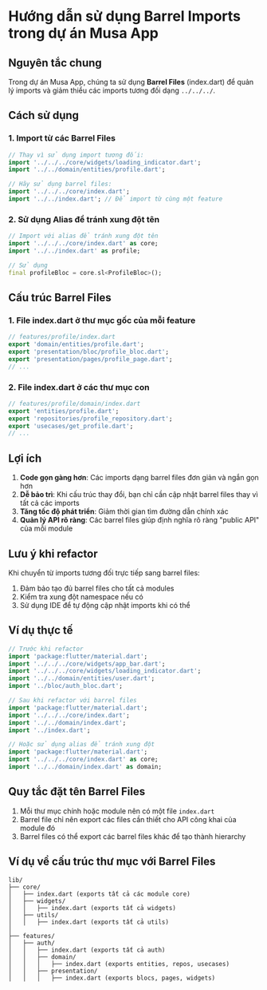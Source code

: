 # Hướng dẫn sử dụng Barrel Imports trong dự án Musa App

## Nguyên tắc chung

Trong dự án Musa App, chúng ta sử dụng **Barrel Files** (index.dart) để quản lý imports và giảm thiểu các imports tương đối dạng `../../../`.

## Cách sử dụng

### 1. Import từ các Barrel Files

```dart
// Thay vì sử dụng import tương đối:
import '../../../core/widgets/loading_indicator.dart';
import '../../domain/entities/profile.dart';

// Hãy sử dụng barrel files:
import '../../../core/index.dart';
import '../../index.dart'; // Để import từ cùng một feature
```

### 2. Sử dụng Alias để tránh xung đột tên

```dart
// Import với alias để tránh xung đột tên
import '../../../core/index.dart' as core;
import '../../index.dart' as profile;

// Sử dụng
final profileBloc = core.sl<ProfileBloc>();
```

## Cấu trúc Barrel Files

### 1. File index.dart ở thư mục gốc của mỗi feature

```dart
// features/profile/index.dart
export 'domain/entities/profile.dart';
export 'presentation/bloc/profile_bloc.dart';
export 'presentation/pages/profile_page.dart';
// ...
```

### 2. File index.dart ở các thư mục con

```dart
// features/profile/domain/index.dart
export 'entities/profile.dart';
export 'repositories/profile_repository.dart';
export 'usecases/get_profile.dart';
// ...
```

## Lợi ích

1. **Code gọn gàng hơn**: Các imports dạng barrel files đơn giản và ngắn gọn hơn
2. **Dễ bảo trì**: Khi cấu trúc thay đổi, bạn chỉ cần cập nhật barrel files thay vì tất cả các imports
3. **Tăng tốc độ phát triển**: Giảm thời gian tìm đường dẫn chính xác
4. **Quản lý API rõ ràng**: Các barrel files giúp định nghĩa rõ ràng "public API" của mỗi module

## Lưu ý khi refactor

Khi chuyển từ imports tương đối trực tiếp sang barrel files:

1. Đảm bảo tạo đủ barrel files cho tất cả modules
2. Kiểm tra xung đột namespace nếu có
3. Sử dụng IDE để tự động cập nhật imports khi có thể

## Ví dụ thực tế

```dart
// Trước khi refactor
import 'package:flutter/material.dart';
import '../../../core/widgets/app_bar.dart';
import '../../../core/widgets/loading_indicator.dart';
import '../../domain/entities/user.dart';
import '../bloc/auth_bloc.dart';

// Sau khi refactor với barrel files
import 'package:flutter/material.dart';
import '../../../core/index.dart';
import '../../domain/index.dart';
import '../index.dart';

// Hoặc sử dụng alias để tránh xung đột
import 'package:flutter/material.dart';
import '../../../core/index.dart' as core;
import '../../domain/index.dart' as domain;
```

## Quy tắc đặt tên Barrel Files

1. Mỗi thư mục chính hoặc module nên có một file `index.dart`
2. Barrel file chỉ nên export các files cần thiết cho API công khai của module đó
3. Barrel files có thể export các barrel files khác để tạo thành hierarchy

## Ví dụ về cấu trúc thư mục với Barrel Files

```
lib/
├── core/
│   ├── index.dart (exports tất cả các module core)
│   ├── widgets/
│   │   ├── index.dart (exports tất cả widgets)
│   ├── utils/
│   │   ├── index.dart (exports tất cả utils)
│
├── features/
│   ├── auth/
│   │   ├── index.dart (exports tất cả auth)
│   │   ├── domain/
│   │   │   ├── index.dart (exports entities, repos, usecases)
│   │   ├── presentation/
│   │   │   ├── index.dart (exports blocs, pages, widgets)
``` 